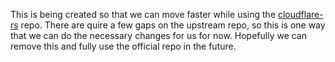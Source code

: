 This is being created so that we can move faster while using the [cloudflare-rs](https://github.com/cloudflare/cloudflare-rs) repo.
There are quire a few gaps on the upstream repo, so this is one way that we can do the necessary changes for us for now. Hopefully we can remove this and fully use the official repo in the future.
